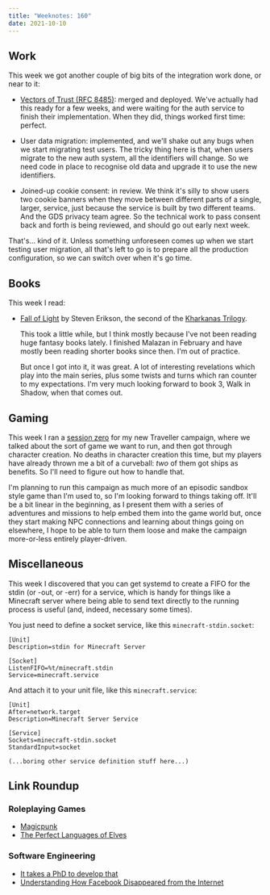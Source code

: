 ```yaml
---
title: "Weeknotes: 160"
date: 2021-10-10
---
```


## Work

This week we got another couple of big bits of the integration work
done, or near to it:

- [Vectors of Trust (RFC 8485)][]: merged and deployed.  We've
  actually had this ready for a few weeks, and were waiting for the
  auth service to finish their implementation.  When they did, things
  worked first time: perfect.

- User data migration: implemented, and we'll shake out any bugs when
  we start migrating test users.  The tricky thing here is that, when
  users migrate to the new auth system, all the identifiers will
  change.  So we need code in place to recognise old data and upgrade
  it to use the new identifiers.

- Joined-up cookie consent: in review.  We think it's silly to show
  users two cookie banners when they move between different parts of a
  single, larger, service, just because the service is built by two
  different teams.  And the GDS privacy team agree.  So the technical
  work to pass consent back and forth is being reviewed, and should go
  out early next week.

That's... kind of it.  Unless something unforeseen comes up when we
start testing user migration, all that's left to go is to prepare all
the production configuration, so we can switch over when it's go time.

[Vectors of Trust (RFC 8485)]: https://datatracker.ietf.org/doc/html/rfc8485


## Books

This week I read:

- [Fall of Light][] by Steven Erikson, the second of the [Kharkanas Trilogy][].

  This took a little while, but I think mostly because I've not been
  reading huge fantasy books lately.  I finished Malazan in February
  and have mostly been reading shorter books since then.  I'm out of
  practice.

  But once I got into it, it was great.  A lot of interesting
  revelations which play into the main series, plus some twists and
  turns which ran counter to my expectations.  I'm very much looking
  forward to book 3, Walk in Shadow, when that comes out.

[Fall of Light]: https://malazan.fandom.com/wiki/Fall_of_Light
[Kharkanas Trilogy]:https://en.wikipedia.org/wiki/The_Kharkanas_Trilogy


## Gaming

This week I ran a [session zero][] for my new Traveller campaign,
where we talked about the sort of game we want to run, and then got
through character creation.  No deaths in character creation this
time, but my players have already thrown me a bit of a curveball:
*two* of them got ships as benefits.  So I'll need to figure out how
to handle that.

I'm planning to run this campaign as much more of an episodic sandbox
style game than I'm used to, so I'm looking forward to things taking
off.  It'll be a bit linear in the beginning, as I present them with a
series of adventures and missions to help embed them into the game
world but, once they start making NPC connections and learning about
things going on elsewhere, I hope to be able to turn them loose and
make the campaign more-or-less entirely player-driven.

[session zero]: https://rpg.stackexchange.com/questions/105388/what-is-a-session-0


## Miscellaneous

This week I discovered that you can get systemd to create a FIFO for
the stdin (or -out, or -err) for a service, which is handy for things
like a Minecraft server where being able to send text directly to the
running process is useful (and, indeed, necessary some times).

You just need to define a socket service, like this
`minecraft-stdin.socket`:

```
[Unit]
Description=stdin for Minecraft Server

[Socket]
ListenFIFO=%t/minecraft.stdin
Service=minecraft.service
```

And attach it to your unit file, like this `minecraft.service`:

```
[Unit]
After=network.target
Description=Minecraft Server Service

[Service]
Sockets=minecraft-stdin.socket
StandardInput=socket

(...boring other service definition stuff here...)
```


## Link Roundup

### Roleplaying Games

- [Magicpunk](http://monstersandmanuals.blogspot.com/2021/10/magicpunk.html)
- [The Perfect Languages of Elves ](http://goblinpunch.blogspot.com/2016/09/the-perfect-languages-of-elves.html)

### Software Engineering

- [It takes a PhD to develop that](https://blog.royalsloth.eu/posts/it-takes-a-phd-to-develop-that/)
- [Understanding How Facebook Disappeared from the Internet](https://blog.cloudflare.com/october-2021-facebook-outage/)
